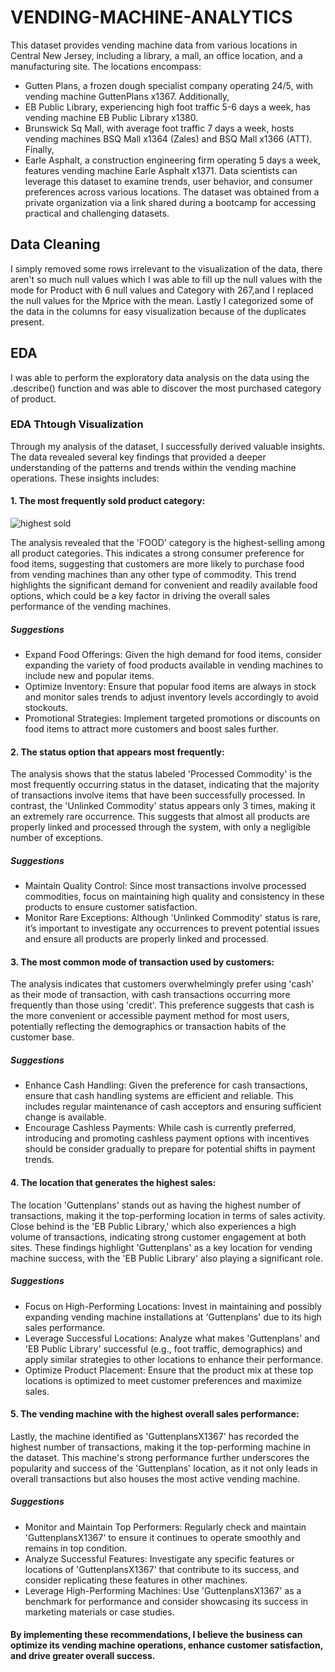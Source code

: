 # VENDING-MACHINE-ANALYTICS
This dataset provides vending machine data from various locations in Central New Jersey, including a library, a mall, an office location, and a manufacturing site. 
The locations encompass: 
* Gutten Plans, a frozen dough specialist company operating 24/5, with vending machine GuttenPlans x1367. Additionally,
* EB Public Library, experiencing high foot traffic 5-6 days a week, has vending machine EB Public Library x1380.
* Brunswick Sq Mall, with average foot traffic 7 days a week, hosts vending machines BSQ Mall x1364 (Zales) and BSQ Mall x1366 (ATT). Finally,
* Earle Asphalt, a construction engineering firm operating 5 days a week, features vending machine Earle Asphalt x1371.
Data scientists can leverage this dataset to examine trends, user behavior, and consumer preferences across various locations. The dataset was obtained from a private organization via a link shared during a bootcamp for accessing practical and challenging datasets.

## Data Cleaning
I simply removed some rows irrelevant to the visualization of the data, there aren't so much null values which I was able to fill up the null values with the mode for Product with 6 null values and Category with 267,and I replaced the null values for the Mprice with the mean.
Lastly I categorized some of the data in the columns for easy visualization because of the duplicates present.

## EDA
I was able to perform the exploratory data analysis on the data using the .describe() function and was able to discover the most purchased category of product.

### EDA Thtough Visualization
Through my analysis of the dataset, I successfully derived valuable insights. The data revealed several key findings that provided a deeper understanding of the patterns and trends within the vending machine operations. These insights includes:

#### 1. The most frequently sold product category: 
![highest sold](https://github.com/user-attachments/assets/1b61b8f1-b6cf-4fa7-ab5c-b18b8171f8cd)

The analysis revealed that the 'FOOD' category is the highest-selling among all product categories. This indicates a strong consumer preference for food items, suggesting that customers are more likely to purchase food from vending machines than any other type of commodity. This trend highlights the significant demand for convenient and readily available food options, which could be a key factor in driving the overall sales performance of the vending machines.
 ##### Suggestions
  * Expand Food Offerings: Given the high demand for food items, consider expanding the variety of food products available in vending machines to include new and popular items.
  * Optimize Inventory: Ensure that popular food items are always in stock and monitor sales trends to adjust inventory levels accordingly to avoid stockouts.
  * Promotional Strategies: Implement targeted promotions or discounts on food items to attract more customers and boost sales further.
  
#### 2. The status option that appears most frequently: 
The analysis shows that the status labeled 'Processed Commodity' is the most frequently occurring status in the dataset, indicating that the majority of transactions involve items that have been successfully processed. In contrast, the 'Unlinked Commodity' status appears only 3 times, making it an extremely rare occurrence. This suggests that almost all products are properly linked and processed through the system, with only a negligible number of exceptions.
  ##### Suggestions
  * Maintain Quality Control: Since most transactions involve processed commodities, focus on maintaining high quality and consistency in these products to ensure customer satisfaction.
  * Monitor Rare Exceptions: Although 'Unlinked Commodity' status is rare, it’s important to investigate any occurrences to prevent potential issues and ensure all products are properly      linked and processed.

#### 3. The most common mode of transaction used by customers: 
The analysis indicates that customers overwhelmingly prefer using 'cash' as their mode of transaction, with cash transactions occurring more frequently than those using 'credit'. This preference suggests that cash is the more convenient or accessible payment method for most users, potentially reflecting the demographics or transaction habits of the customer base.
  ##### Suggestions
  * Enhance Cash Handling: Given the preference for cash transactions, ensure that cash handling systems are efficient and reliable. This includes regular maintenance of cash acceptors       and ensuring sufficient change is available.
  * Encourage Cashless Payments: While cash is currently preferred, introducing and promoting cashless payment options with incentives should be consider gradually to prepare for             potential shifts in payment trends.
  
#### 4. The location that generates the highest sales: 
The location 'Guttenplans' stands out as having the highest number of transactions, making it the top-performing location in terms of sales activity. Close behind is the 'EB Public Library,' which also experiences a high volume of transactions, indicating strong customer engagement at both sites. These findings highlight 'Guttenplans' as a key location for vending machine success, with the 'EB Public Library' also playing a significant role.
  ##### Suggestions
  * Focus on High-Performing Locations: Invest in maintaining and possibly expanding vending machine installations at 'Guttenplans' due to its high sales performance.
  * Leverage Successful Locations: Analyze what makes 'Guttenplans' and 'EB Public Library' successful (e.g., foot traffic, demographics) and apply similar strategies to other locations      to enhance their performance.
  * Optimize Product Placement: Ensure that the product mix at these top locations is optimized to meet customer preferences and maximize sales.

#### 5. The vending machine with the highest overall sales performance: 
Lastly, the machine identified as 'GuttenplansX1367' has recorded the highest number of transactions, making it the top-performing machine in the dataset. This machine's strong performance further underscores the popularity and success of the 'Guttenplans' location, as it not only leads in overall transactions but also houses the most active vending machine.
  ##### Suggestions
  * Monitor and Maintain Top Performers: Regularly check and maintain 'GuttenplansX1367' to ensure it continues to operate smoothly and remains in top condition.
  * Analyze Successful Features: Investigate any specific features or locations of 'GuttenplansX1367' that contribute to its success, and consider replicating these features in other         machines.
  * Leverage High-Performing Machines: Use 'GuttenplansX1367' as a benchmark for performance and consider showcasing its success in marketing materials or case studies.

#### By implementing these recommendations, I believe the business can optimize its vending machine operations, enhance customer satisfaction, and drive greater overall success.
